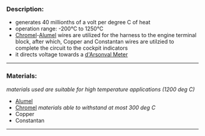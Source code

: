 ### Description:
- generates 40 millionths of a volt per degree C of heat 
- operation range: 	-200°C to 1250°C
- [Chromel](./Chromel.md)-[Alumel](./Alumel.md) wires are utilized for the harness to the engine terminal block, after which, Copper and Constantan wires are utilzied to complete the circuit to the cockpit indicators
- it directs voltage towards a [d'Arsonval Meter](./d'Arsonval%20Meter.md)

---
### Materials:
*materials used are suitable for high temperature applications (1200 deg C)*
- [Alumel](./Alumel.md)
- [Chromel](./Chromel.md)
*materials able to withstand at most 300 deg C*
- Copper
- Constantan

---